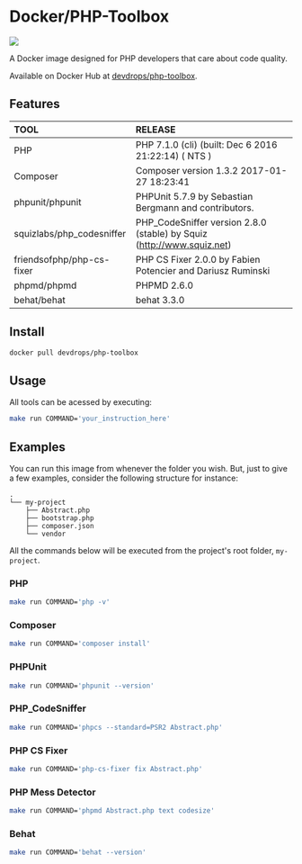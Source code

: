 # Docker/PHP-Toolbox

[![](https://images.microbadger.com/badges/version/devdrops/php-toolbox.svg)](https://microbadger.com/images/devdrops/php-toolbox "Get your own version badge on microbadger.com")

A Docker image designed for PHP developers that care about code quality.

Available on Docker Hub at [devdrops/php-toolbox](https://hub.docker.com/r/devdrops/php-toolbox/).

## Features

|TOOL|RELEASE|
|:---|:------|
|PHP|PHP 7.1.0 (cli) (built: Dec  6 2016 21:22:14) ( NTS )|
|Composer|Composer version 1.3.2 2017-01-27 18:23:41|
|phpunit/phpunit|PHPUnit 5.7.9 by Sebastian Bergmann and contributors.|
|squizlabs/php_codesniffer|PHP_CodeSniffer version 2.8.0 (stable) by Squiz (http://www.squiz.net)|
|friendsofphp/php-cs-fixer|PHP CS Fixer 2.0.0 by Fabien Potencier and Dariusz Ruminski|
|phpmd/phpmd|PHPMD 2.6.0|
|behat/behat|behat 3.3.0|

## Install

```bash
docker pull devdrops/php-toolbox
```

## Usage

All tools can be acessed by executing:

```bash
make run COMMAND='your_instruction_here'
```

## Examples

You can run this image from whenever the folder you wish. But, just to give a few examples, consider the following structure for instance:

```
.
└── my-project
    ├── Abstract.php
    ├── bootstrap.php
    ├── composer.json
    └── vendor
```

All the commands below will be executed from the project's root folder, `my-project`.

### PHP

```bash
make run COMMAND='php -v'
```

### Composer

```bash
make run COMMAND='composer install'
```

### PHPUnit

```bash
make run COMMAND='phpunit --version'
```

### PHP_CodeSniffer

```bash
make run COMMAND='phpcs --standard=PSR2 Abstract.php'
```

### PHP CS Fixer

```bash
make run COMMAND='php-cs-fixer fix Abstract.php'
```

### PHP Mess Detector

```bash
make run COMMAND='phpmd Abstract.php text codesize'
```

### Behat

```bash
make run COMMAND='behat --version'
```
